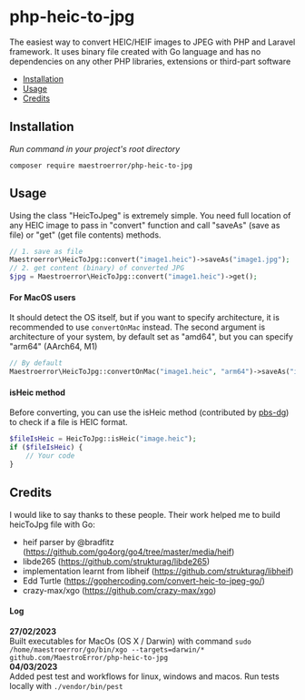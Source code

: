 # php-heic-to-jpg
The easiest way to convert HEIC/HEIF images to JPEG with PHP and Laravel framework. It uses binary file created with Go language and has no dependencies on any other PHP libraries, extensions or third-part software       
- [Installation](#installation)
- [Usage](#usage)
- [Credits](#credits)
          
## Installation       
*Run command in your project's root directory*
```
composer require maestroerror/php-heic-to-jpg
```

## Usage
Using the class "HeicToJpeg" is extremely simple. You need full location of any HEIC image to pass in "convert" function and call "saveAs" (save as file) or "get" (get file contents) methods.
```php
// 1. save as file
Maestroerror\HeicToJpg::convert("image1.heic")->saveAs("image1.jpg");
// 2. get content (binary) of converted JPG
$jpg = Maestroerror\HeicToJpg::convert("image1.heic")->get();
```
         
#### For MacOS users
It should detect the OS itself, but if you want to specify architecture, it is recommended to use `convertOnMac` instead. The second argument is architecture of your system, by default set as "amd64", but you can specify "arm64" (AArch64, M1)
```php
// By default
Maestroerror\HeicToJpg::convertOnMac("image1.heic", "arm64")->saveAs("image1.jpg");
```

#### isHeic method      
Before converting, you can use the isHeic method (contributed by [pbs-dg](https://github.com/pbs-dg)) to check if a file is HEIC format.
```php
$fileIsHeic = HeicToJpg::isHeic("image.heic");
if ($fileIsHeic) {
    // Your code
}
```

## Credits
I would like to say thanks to these people. Their work helped me to build heicToJpg file with Go:
- heif parser by @bradfitz (https://github.com/go4org/go4/tree/master/media/heif)
- libde265 (https://github.com/strukturag/libde265)
- implementation learnt from libheif (https://github.com/strukturag/libheif)
- Edd Turtle (https://gophercoding.com/convert-heic-to-jpeg-go/)
- crazy-max/xgo (https://github.com/crazy-max/xgo)


#### Log
**27/02/2023**       
Built executables for MacOs (OS X / Darwin) with command `sudo /home/maestroerror/go/bin/xgo --targets=darwin/*  github.com/MaestroError/php-heic-to-jpg`        
**04/03/2023**         
Added pest test and workflows for linux, windows and macos. Run tests locally with `./vendor/bin/pest`
